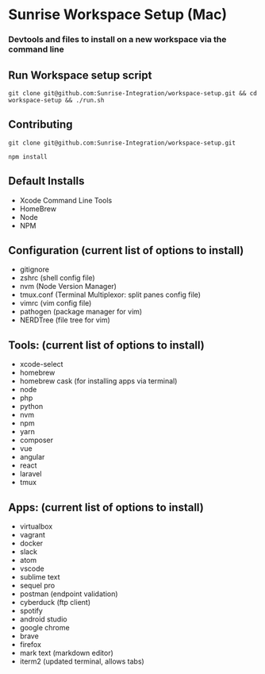# Sunrise Workspace Setup (Mac)

### Devtools and files to install on a new workspace via the command line

## Run Workspace setup script
```
git clone git@github.com:Sunrise-Integration/workspace-setup.git && cd workspace-setup && ./run.sh
```

## Contributing
```
git clone git@github.com:Sunrise-Integration/workspace-setup.git

npm install
```
## Default Installs
* Xcode Command Line Tools
* HomeBrew
* Node
* NPM

## Configuration (current list of options to install)
* gitignore
* zshrc (shell config file)
* nvm (Node Version Manager)
* tmux.conf (Terminal Multiplexor: split panes config file)
* vimrc (vim config file)
* pathogen (package manager for vim)
* NERDTree (file tree for vim)

## Tools: (current list of options to install)
* xcode-select
* homebrew
* homebrew cask (for installing apps via terminal)
* node
* php
* python
* nvm
* npm
* yarn
* composer
* vue
* angular
* react
* laravel
* tmux

## Apps: (current list of options to install)
* virtualbox
* vagrant
* docker
* slack
* atom
* vscode
* sublime text
* sequel pro
* postman (endpoint validation)
* cyberduck (ftp client)
* spotify
* android studio
* google chrome
* brave
* firefox
* mark text (markdown editor)
* iterm2 (updated terminal, allows tabs)
